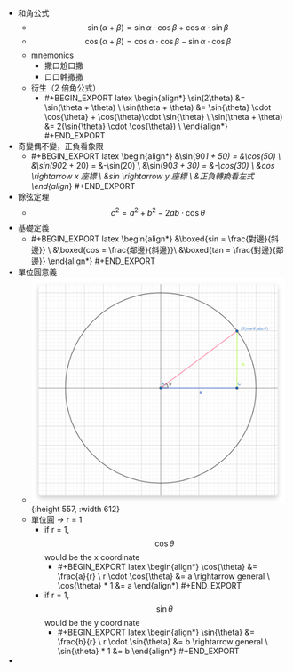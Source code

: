 - 和角公式
	- $$ \sin(\alpha + \beta) = \sin{\alpha} \cdot \cos{\beta} + \cos{\alpha} \cdot \sin{\beta} $$
	- $$ \cos(\alpha + \beta) = \cos{\alpha} \cdot \cos{\beta} - \sin{\alpha} \cdot \cos{\beta}$$
	- mnemonics
		- 撒口尬口撒
		- 口口幹撒撒
	- 衍生（2 倍角公式）
		- #+BEGIN_EXPORT latex
		  \begin{align*}
		  \sin(2\theta) &= \sin(\theta + \theta) \\
		  \sin(\theta + \theta) &= \sin{\theta} \cdot \cos{\theta} + \cos{\theta}\cdot \sin{\theta}   \\
		  \sin(\theta + \theta) &= 2(\sin{\theta} \cdot \cos{\theta}) \\
		  \end{align*}
		  #+END_EXPORT
- 奇變偶不變，正負看象限
	- #+BEGIN_EXPORT latex
	  \begin{align*}
	  &\sin(90*1 + 50) = &\cos(50) \\
	  &\sin(90*2 + 20) = &-\sin(20) \\
	  &\sin(90*3 + 30) = &-\cos(30) \\
	  &cos \rightarrow x 座標 \\
	  &sin \rightarrow y 座標 \\
	  &正負轉換看左式
	  \end{align*}
	  #+END_EXPORT
- 餘弦定理
	- $$ c^2 = a^2 + b^2 -2ab \cdot \cos{\theta} $$
- 基礎定義
	- #+BEGIN_EXPORT latex
	  \begin{align*}
	  &\boxed{sin = \frac{對邊}{斜邊}} \\
	  &\boxed{cos = \frac{鄰邊}{斜邊}}\\
	  &\boxed{tan = \frac{對邊}{鄰邊}}
	  \end{align*}
	  #+END_EXPORT
- 單位圓意義
	- ![image.png](../assets/image_1692789728642_0.png){:height 557, :width 612}
	- 單位圓 -> r = 1
		- if r = 1,  $$\cos{\theta}$$ would be the x coordinate
			- #+BEGIN_EXPORT latex
			  \begin{align*}
			  \cos{\theta} &= \frac{a}{r} \\
			  r \cdot \cos{\theta} &= a \rightarrow general \\
			  \cos{\theta} * 1 &= a
			  \end{align*}
			  #+END_EXPORT
		- if r = 1,  $$ \sin{\theta} $$ would be the y coordinate
			- #+BEGIN_EXPORT latex
			  \begin{align*}
			  \sin{\theta} &= \frac{b}{r} \\
			  r \cdot \sin{\theta} &= b \rightarrow general \\
			  \sin{\theta} * 1 &= b
			  \end{align*}
			  #+END_EXPORT
-